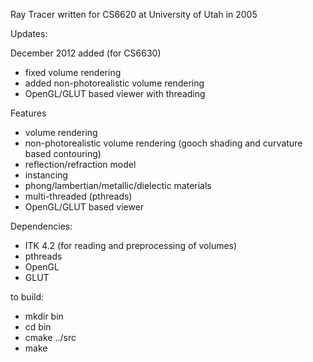 Ray Tracer written for CS6620 at University of Utah in 2005

Updates:

December 2012 added (for CS6630)
- fixed volume rendering
- added non-photorealistic volume rendering
- OpenGL/GLUT based viewer with threading

Features
- volume rendering
- non-photorealistic volume rendering (gooch shading and curvature based contouring)
- reflection/refraction model
- instancing
- phong/lambertian/metallic/dielectic materials
- multi-threaded (pthreads)
- OpenGL/GLUT based viewer

Dependencies:
- ITK 4.2 (for reading and preprocessing of volumes)
- pthreads
- OpenGL
- GLUT

to build:
- mkdir bin
- cd bin
- cmake ../src
- make

